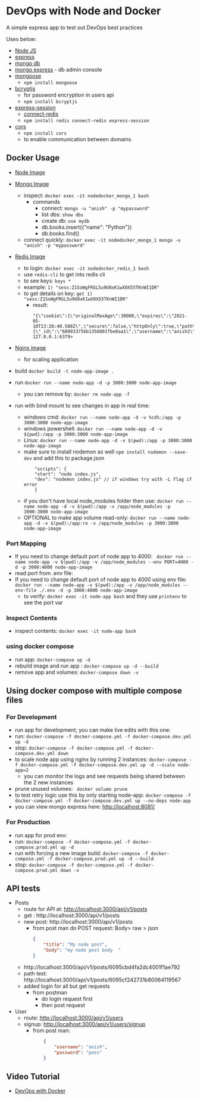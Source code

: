 # DevOps with Node and Docker
A simple express app to test out DevOps best practices

Uses below:
- [Node JS](https://nodejs.org/en/)
- [express](https://expressjs.com/)
- [mongo db](https://www.mongodb.com/)
- [mongo express](https://github.com/mongo-express/mongo-express) - db admin console
- [mongoose](https://www.npmjs.com/package/mongoose)
    - ```npm install mongoose```
- [bcryptjs](https://www.npmjs.com/package/bcryptjs)
    - for password encryption in users api
    - ```npm install bcryptjs```
- [express-session](https://www.npmjs.com/package/express-session) 
    - [connect-redis](https://www.npmjs.com/package/connect-redis)
    - ```npm install redis connect-redis express-session```
- [cors](https://expressjs.com/en/resources/middleware/cors.html)
    - ```npm install cors```
    - to enable communication between domains
## Docker Usage

- [Node Image](https://hub.docker.com/_/node)
- [Mongo Image](https://hub.docker.com/_/mongo)
    - inspect: ```docker exec -it nodedocker_mongo_1 bash```
        -  commands
            - connect: ```mongo -u "anish" -p "mypassword"```
            - list dbs: ```show dbs```
            - create db: ```use mydb```
            -  db.books.insert({"name": "Python"})
            - db.books.find()
    - connect quickly: ```docker exec -it nodedocker_mongo_1 mongo -u "anish" -p "mypassword" ```
- [Redis Image](https://hub.docker.com/_/redis)
    - to login: ```docker exec -it nodedocker_redis_1 bash```
    - use ```redis-cli``` to get into redis cli
    - to see keys: ```keys *```
    - example: ```1) "sess:Z1SoWgFRGL5u9U0xK1wX0X55TKnWI1DR"```
    - to get details on key: ```get 1) "sess:Z1SoWgFRGL5u9U0xK1wX0X55TKnWI1DR"```
        - result: 
            ```
            "{\"cookie\":{\"originalMaxAge\":30000,\"expires\":\"2021-05-10T13:26:40.508Z\",\"secure\":false,\"httpOnly\":true,\"path\":\"/\"},\"user\":{\"_id\":\"60993375bb1356001fbe0aa1\",\"username\":\"anish2\",\"password\":\"$2a$12$hVpYN4t6G4pzh/Zdazj71.B.ebALoQvJNnkkdtYSt3gU2V/QnwVFq\",\"__v\":0}}"
            127.0.0.1:6379>
            ```
- [Nginx image](https://hub.docker.com/_/nginx)
    - for scaling application

- build ```docker build -t node-app-image .```
- run ```docker run --name node-app -d -p 3000:3000 node-app-image```
    - you can remove by: ```docker rm node-app -f```
- run with bind mount to see changes in app in real time:
    - windows cmd: ```docker run --name node-app -d -v %cd%:/app -p 3000:3000 node-app-image```
    - windows powershell: ```docker run --name node-app -d -v ${pwd}:/app -p 3000:3000 node-app-image```
    - Linux: ```docker run --name node-app -d -v $(pwd):/app -p 3000:3000 node-app-image```
    -  make sure to install nodemon as well ```npm install nodemon --save-dev``` and add this to package.json
        ```
            "scripts": {
            "start": "node index.js",
            "dev": "nodemon index.js" // if windows try with -L flag if error
            }
        ```
    - if you don't have local node_modules folder then use:
        ```docker run --name node-app -d -v $(pwd):/app -v /app/node_modules -p 3000:3000 node-app-image```
    - OPTIONAL to make app volume read-only:  ```docker run --name node-app -d -v $(pwd):/app:ro -v /app/node_modules -p 3000:3000 node-app-image```
### Port Mapping
- If you need to change default port of node app to 4000: ``` docker run --name node-app -v $(pwd):/app -v /app/node_modules --env PORT=4000 -d -p 3000:4000 node-app-image```
- read port from .env file: 
- If you need to change default port of node app to 4000 using env file: ``` docker run --name node-app -v $(pwd):/app -v /app/node_modules --env-file ./.env -d -p 3000:4000 node-app-image```
    - to verify: ```docker exec -it node-app bash``` and they use ```printenv``` to see the port var
### Inspect Contents
- inspect contents: ```docker exec -it node-app bash```

### using docker compose

- run app: ```docker-compose up -d```
- rebuild image and run app : ```docker-compose up -d --build```
- remove app and volumes: ```docker-compose down -v```

## Using docker compose with multiple compose files

### For Development
- run app for development; you can make live edits with this one: 
- run: ```docker-compose -f docker-compose.yml -f docker-compose.dev.yml up -d```
- stop: ```docker-compose -f docker-compose.yml -f docker-compose.dev.yml down```
- to scale node app using nginx by running 2 instances: ```docker-compose -f docker-compose.yml -f docker-compose.dev.yml up -d --scale node-app=2```
    - you can monitor the logs and see requests being shared between the 2 new instances
- prune unused volumes: ``` docker volume prune```
- to test retry logic use this by only starting node-app:  ```docker-compose -f docker-compose.yml -f docker-compose.dev.yml up --no-deps node-app```
- you can view mongo express here: [http://localhost:8081/](http://localhost:8081/)

### For Production
- run app for prod env: 
- run: ```docker-compose -f docker-compose.yml -f docker-compose.prod.yml up -d```
- run with forcing a new image build: ```docker-compose -f docker-compose.yml -f docker-compose.prod.yml up -d --build```
- stop: ```docker-compose -f docker-compose.yml -f docker-compose.prod.yml down -v```

## API tests

- Posts
    - route for API at: [http://localhost:3000/api/v1/posts](http://localhost:3000/api/v1/posts)
    - get : http://localhost:3000/api/v1/posts
    - new post: http://localhost:3000/api/v1/posts
        - from post man do POST request: Body> raw > json
            ```json
            {
                "title": "My node post",
                "body": "my node post body  "
            }
            ```
    - http://localhost:3000/api/v1/posts/6095cbd4fa2dc4001f1ae792
    - path test: http://localhost:3000/api/v1/posts/6095cf242731b80064119567
    - added login for all but get requests
        - from postman
            - do login request first
            - then post request
- User
    - route: [http://localhost:3000/api/v1/users](http://localhost:3000/api/v1/users)
    - signup: [http://localhost:3000/api/v1/users/signup](http://localhost:3000/api/v1/users/signup)
        - from post man:
            ```json
                {
                    "username": "anish",
                    "password": "pass"
                }
            ```
## Video Tutorial

- [DevOps with Docker](https://www.youtube.com/watch?v=9zUHg7xjIqQ)